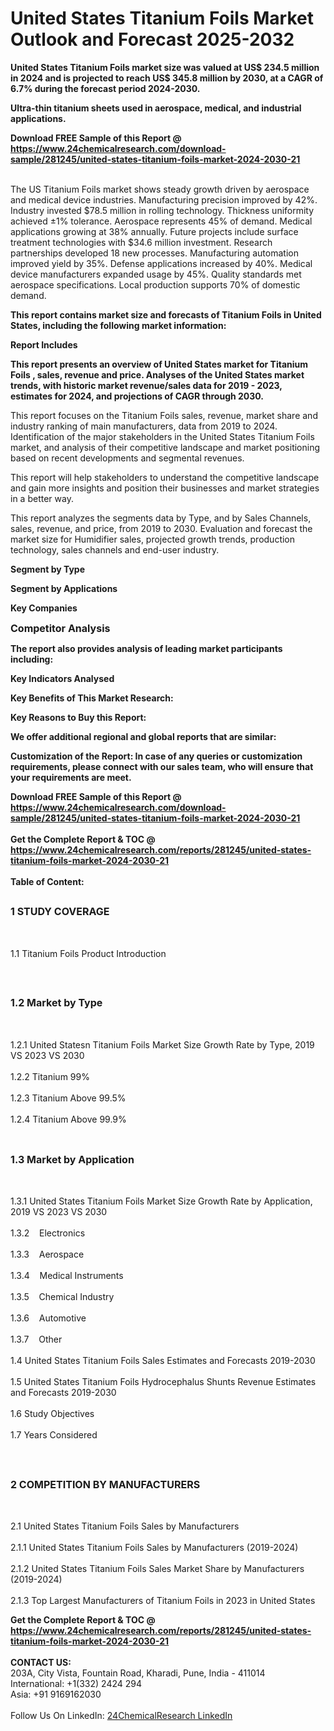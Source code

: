 <h1>United States Titanium Foils Market Outlook and Forecast 2025-2032</h1><p><strong>United States Titanium Foils market size was valued at US$ 234.5 million in 2024 and is projected to reach US$ 345.8 million by 2030, at a CAGR of 6.7% during the forecast period 2024-2030.</strong></p><p>
</p><p><strong>Ultra-thin titanium sheets used in aerospace, medical, and industrial applications.</strong></p><div><b>Download FREE Sample of this Report @ 
            <a href="https://www.24chemicalresearch.com/download-sample/281245/united-states-titanium-foils-market-2024-2030-21">
            https://www.24chemicalresearch.com/download-sample/281245/united-states-titanium-foils-market-2024-2030-21</a></b></div><br><p>
</p><p>The US Titanium Foils market shows steady growth driven by aerospace and medical device industries. Manufacturing precision improved by 42%. Industry invested $78.5 million in rolling technology. Thickness uniformity achieved ±1% tolerance. Aerospace represents 45% of demand. Medical applications growing at 38% annually. Future projects include surface treatment technologies with $34.6 million investment. Research partnerships developed 18 new processes. Manufacturing automation improved yield by 35%. Defense applications increased by 40%. Medical device manufacturers expanded usage by 45%. Quality standards met aerospace specifications. Local production supports 70% of domestic demand.</p><p>
</p><p><strong>This report contains market size and forecasts of Titanium Foils in United States, including the following market information:</strong></p><p>
</p><p>
</p><p><strong>Report Includes</strong></p><p>
</p><p><strong>This report presents an overview of United States market for Titanium Foils , sales, revenue and price. Analyses of the United States market trends, with historic market revenue/sales data for 2019 - 2023, estimates for 2024, and projections of CAGR through 2030.</strong></p><p>
</p><p>This report focuses on the Titanium Foils sales, revenue, market share and industry ranking of main manufacturers, data from 2019 to 2024. Identification of the major stakeholders in the United States Titanium Foils market, and analysis of their competitive landscape and market positioning based on recent developments and segmental revenues.</p><p>
</p><p>This report will help stakeholders to understand the competitive landscape and gain more insights and position their businesses and market strategies in a better way.</p><p>
</p><p>This report analyzes the segments data by Type, and by Sales Channels, sales, revenue, and price, from 2019 to 2030. Evaluation and forecast the market size for Humidifier sales, projected growth trends, production technology, sales channels and end-user industry.</p><p>
<strong>Segment by Type</strong></p><p>
</p><p>
<strong>Segment by Applications</strong></p><p>
</p><p>
</p><p><strong>Key Companies</strong></p><p>
</p><p>
</p><p><strong style="font-size:16px">Competitor Analysis</strong></p><p>
</p><p><strong>The report also provides analysis of leading market participants including:</strong></p><p>
</p><p>
</p><p><strong>Key Indicators Analysed</strong></p><p>
</p><p>
</p><p><strong>Key Benefits of This Market Research:</strong></p><p>
</p><p>
</p><p><strong>Key Reasons to Buy this Report:</strong></p><p>
</p><p>
</p><p><strong>We offer additional regional and global reports that are similar:</strong></p><p>
</p><p>
</p><p><strong>Customization of the Report: In case of any queries or customization requirements, please connect with our sales team, who will ensure that your requirements are meet.</strong></p><div><b>Download FREE Sample of this Report @ 
            <a href="https://www.24chemicalresearch.com/download-sample/281245/united-states-titanium-foils-market-2024-2030-21">
            https://www.24chemicalresearch.com/download-sample/281245/united-states-titanium-foils-market-2024-2030-21</a></b></div><br><div><b>Get the Complete Report & TOC @ 
            <a href="https://www.24chemicalresearch.com/reports/281245/united-states-titanium-foils-market-2024-2030-21">
            https://www.24chemicalresearch.com/reports/281245/united-states-titanium-foils-market-2024-2030-21</a></b></div><br>
            <b>Table of Content:</b><p><h2><span style="font-size:16px"><strong>1 STUDY COVERAGE</strong></span></h2><br />
<p>1.1 Titanium Foils Product Introduction</p><br />
<h2><span style="font-size:16px"><strong>1.2 Market by Type</strong></span></h2><br />
<p>1.2.1 United Statesn Titanium Foils Market Size Growth Rate by Type, 2019 VS 2023 VS 2030<br /><br />
1.2.2 Titanium 99%&nbsp;&nbsp; &nbsp;<br /><br />
1.2.3 Titanium Above 99.5%<br /><br />
1.2.4 Titanium Above 99.9%<br /><br />
<h2><span style="font-size:16px"><strong>1.3 Market by Application</strong></span></h2><br />
<p>1.3.1 United States Titanium Foils Market Size Growth Rate by Application, 2019 VS 2023 VS 2030<br /><br />
1.3.2&nbsp;&nbsp; &nbsp;Electronics<br /><br />
1.3.3&nbsp;&nbsp; &nbsp;Aerospace<br /><br />
1.3.4&nbsp;&nbsp; &nbsp;Medical Instruments<br /><br />
1.3.5&nbsp;&nbsp; &nbsp;Chemical Industry<br /><br />
1.3.6&nbsp;&nbsp; &nbsp;Automotive<br /><br />
1.3.7&nbsp;&nbsp; &nbsp;Other<br /><br />
1.4 United States Titanium Foils Sales Estimates and Forecasts 2019-2030<br /><br />
1.5 United States Titanium Foils Hydrocephalus Shunts Revenue Estimates and Forecasts 2019-2030<br /><br />
1.6 Study Objectives<br /><br />
1.7 Years Considered</p><br />
<h2><span style="font-size:16px"><strong>2 COMPETITION BY MANUFACTURERS</strong></span></h2><br />
<p>2.1 United States Titanium Foils Sales by Manufacturers<br /><br />
2.1.1 United States Titanium Foils Sales by Manufacturers (2019-2024)<br /><br />
2.1.2 United States Titanium Foils Sales Market Share by Manufacturers (2019-2024)<br /><br />
2.1.3 Top Largest Manufacturers of Titanium Foils in 2023 in United States<br </p><div><b>Get the Complete Report & TOC @ 
            <a href="https://www.24chemicalresearch.com/reports/281245/united-states-titanium-foils-market-2024-2030-21">
            https://www.24chemicalresearch.com/reports/281245/united-states-titanium-foils-market-2024-2030-21</a></b></div><br><b>CONTACT US:</b><br>
            203A, City Vista, Fountain Road, Kharadi, Pune, India - 411014<br>
            International: +1(332) 2424 294<br>
            Asia: +91 9169162030 <br><br>
            Follow Us On LinkedIn: <a href="https://www.linkedin.com/company/24chemicalresearch/">24ChemicalResearch LinkedIn</a>